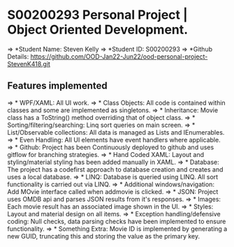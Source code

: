 # S00200293 Personal Project | Object Oriented Development. #
=> 	*Student Name:	Steven Kelly
=>	*Student ID:		S00200293
=> 	*Github Details:	https://github.com/OOD-Jan22-Jun22/ood-personal-project-StevenK418.git

## Features implemented ##

=> * WPF/XAML: 									All UI work.
=> * Class Objects: 							All code is contained within classes and some are implemented as singletons. 
=> * Inheritance:								Movie class has a ToString() method overriding that of object class. 
=> * Sorting/filtering/searching:  				Linq sort queries on main screen. 
=> * List/Observable collections:				All data is managed as Lists and IEnumerables. 
=> * Even Handling:								All UI elements have event handlers where applicable.
=> * Github:									Project has been Continuously deployed to github and uses gitflow for branching strategies. 
=> * Hand Coded XAML:							Layout and styling/material styling has been added manually in XAML. 
=> * Database:									The project has a codefirst approach to database creation and creates and uses a local database. 
=> * LINQ:										Database is queried using LINQ. All sort functionality is carried out via LINQ. 
=> * Additional windows/navigation: 			Add MOvie interface called when addmovie is clicked.
=> * JSON: 										Project uses OMDB api and parses JSON results from it's responses. 
=> * Images:									Each movie result has an associated image shown in the UI. 
=> * Styles: 									Layout and material design on all items. 
=> * Exception handling/defensive coding:		Null checks, data parsing checks have been implemented to ensure functionality. 
=> * Something Extra:							Movie ID is implemented by generating a new GUID, truncating this and storing the value as the primary key. 		